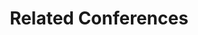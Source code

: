 ---
widget: experience
headless: true  # This file represents a page section.

# Put Your Section Options Here (title, background, etc.) ...
title: Related Conferences
subtitle:
weight: 30 # The position of section on page

# Date format
#   Refer to https://wowchemy.com/docs/getting-started/customization/#date-format
date_format: 01 Jan 2006

# Experiences.
#   Add/remove as many `experience` blocks below as you like.
#   Required fields are `title`, `company`, and `date_start`.
#   Leave `date_end` empty if it's your current employer.
#   Begin/end multi-line descriptions with `>-`.
experience:
  - title: '52ème colloque de la SFECA'
    company: 'SFECA'
    company_url: 'https://sfecatours.sciencesconf.org'
    #company_logo: my-logo  # Optional logo
    location: 'Tours, France'
    date_start: '2023-05-23'
    date_end: '2023-05-25'
    description: >-
        52ème Colloque de la Société Française pour l'Etude du Comportement Animal
                
---